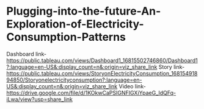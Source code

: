 # Plugging-into-the-future-An-Exploration-of-Electricity-Consumption-Patterns

Dashboard link-https://public.tableau.com/views/Dashboard1_16815502746860/Dashboard1?:language=en-US&:display_count=n&:origin=viz_share_link
Story link-https://public.tableau.com/views/StoryonElectricityConsumption_16815491894850/Storyonelectricityconsumption?:language=en-US&:display_count=n&:origin=viz_share_link
Video link-https://drive.google.com/file/d/1KOkwCaPSIGNFIGXiYpaeG_IdQFq-iLwa/view?usp=share_link
